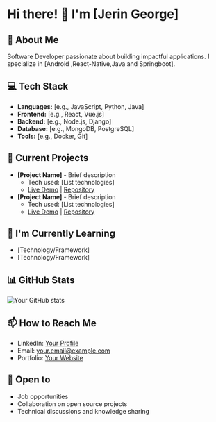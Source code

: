 # Hi there! 👋 I'm [Jerin George]

## 🚀 About Me
Software Developer passionate about building impactful applications. I specialize in [Android ,React-Native,Java and Springboot].

## 💻 Tech Stack
- **Languages:** [e.g., JavaScript, Python, Java]
- **Frontend:** [e.g., React, Vue.js]
- **Backend:** [e.g., Node.js, Django]
- **Database:** [e.g., MongoDB, PostgreSQL]
- **Tools:** [e.g., Docker, Git]

## 🔭 Current Projects
- **[Project Name]** - Brief description
  - Tech used: [List technologies]
  - [Live Demo](link) | [Repository](link)
- **[Project Name]** - Brief description
  - Tech used: [List technologies]
  - [Live Demo](link) | [Repository](link)

## 🌱 I'm Currently Learning
- [Technology/Framework]
- [Technology/Framework]

## 📊 GitHub Stats
![Your GitHub stats](https://github-readme-stats.vercel.app/api?username=YourGitHubUsername&show_icons=true&theme=radical)

## 📫 How to Reach Me
- LinkedIn: [Your Profile](link)
- Email: your.email@example.com
- Portfolio: [Your Website](link)

## 🤝 Open to
- Job opportunities
- Collaboration on open source projects
- Technical discussions and knowledge sharing
